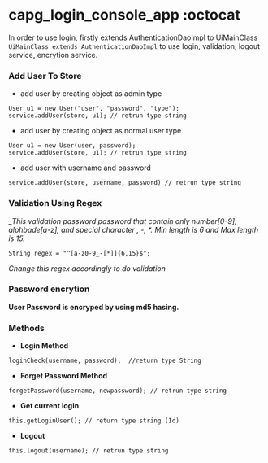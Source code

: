 # capg_login_console_app :octocat

In order to use login, firstly extends AuthenticationDaoImpl to UiMainClass ```UiMainClass extends AuthenticationDaoImpl```  to use login, validation, logout service, encrytion service.

### Add User To Store
* add user by creating object as admin type
```
User u1 = new User("user", "password", "type");
service.addUser(store, u1); // retrun type string
```

* add user by creating object as normal user type
```
User u1 = new User(user, password);
service.addUser(store, u1); // retrun type string
```

* add user with username and password 
```
service.addUser(store, username, password) // retrun type string
```

### Validation Using Regex
__This validation password password that contain only number[0-9], alphbade[a-z], and special character _, -, *. Min length is 6 and Max length is 15.__

```
String regex = "^[a-z0-9_-[*]]{6,15}$";
```
*Change this regex accordingly to do validation*

### Password encrytion
__User Password is encryped by using md5 hasing.__


### Methods
* __Login Method__
```
loginCheck(username, password);  //return type String
```

* __Forget Password Method__
```
forgetPassword(username, newpassword); // retrun type string
```

* __Get current login__
```
this.getLoginUser(); // return type string (Id)
```

* __Logout__
```
this.logout(username); // retrun type string
```





